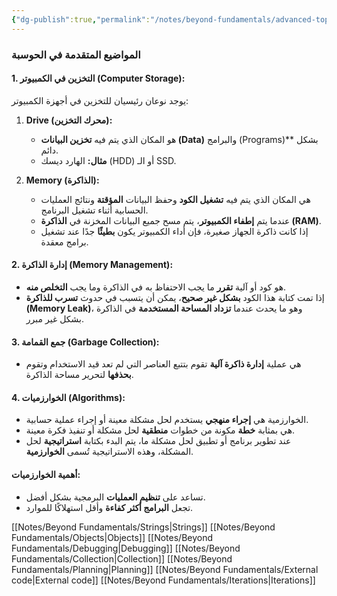 ```yaml
---
{"dg-publish":true,"permalink":"/notes/beyond-fundamentals/advanced-topics/"}
---
```


### **المواضيع المتقدمة في الحوسبة**

#### **1. التخزين في الكمبيوتر (Computer Storage):**
يوجد نوعان رئيسيان للتخزين في أجهزة الكمبيوتر:

1. **Drive (محرك التخزين):**
   - هو المكان الذي يتم فيه **تخزين البيانات (Data)** والبرامج (Programs)** بشكل دائم.
   - **مثال:** الهارد ديسك (HDD) أو الـ SSD.

2. **Memory (الذاكرة):**
   - هي المكان الذي يتم فيه **تشغيل الكود** وحفظ البيانات **المؤقتة** ونتائج العمليات الحسابية أثناء تشغيل البرنامج.
   - عندما يتم **إطفاء الكمبيوتر**، يتم مسح جميع البيانات المخزنة في **الذاكرة (RAM)**.
   - إذا كانت ذاكرة الجهاز صغيرة، فإن أداء الكمبيوتر يكون **بطيئًا** جدًا عند تشغيل برامج معقدة.

#### **2. إدارة الذاكرة (Memory Management):**
- هو كود أو آلية **تقرر** ما يجب الاحتفاظ به في الذاكرة وما يجب **التخلص منه**.
- إذا تمت كتابة هذا الكود **بشكل غير صحيح**، يمكن أن يتسبب في حدوث **تسرب للذاكرة (Memory Leak)**، وهو ما يحدث عندما **تزداد المساحة المستخدمة** في الذاكرة بشكل غير مبرر.

#### **3. جمع القمامة (Garbage Collection):**
- هي عملية **إدارة ذاكرة آلية** تقوم بتتبع العناصر التي لم تعد قيد الاستخدام وتقوم **بحذفها** لتحرير مساحة الذاكرة.

#### **4. الخوارزميات (Algorithms):**
- الخوارزمية هي **إجراء منهجي** يستخدم لحل مشكلة معينة أو إجراء عملية حسابية.
- هي بمثابة **خطة** مكونة من خطوات **منطقية** لحل مشكلة أو تنفيذ فكرة معينة.
- عند تطوير برنامج أو تطبيق لحل مشكلة ما، يتم البدء بكتابة **استراتيجية** لحل المشكلة، وهذه الاستراتيجية تُسمى **الخوارزمية**.

#### **أهمية الخوارزميات:**
- تساعد على **تنظيم العمليات** البرمجية بشكل أفضل.
- تجعل **البرامج أكثر كفاءة** وأقل استهلاكًا للموارد.


[[Notes/Beyond Fundamentals/Strings\|Strings]]
[[Notes/Beyond Fundamentals/Objects\|Objects]]
[[Notes/Beyond Fundamentals/Debugging\|Debugging]]
[[Notes/Beyond Fundamentals/Collection\|Collection]]
[[Notes/Beyond Fundamentals/Planning\|Planning]]
[[Notes/Beyond Fundamentals/External code\|External code]]
[[Notes/Beyond Fundamentals/Iterations\|Iterations]]